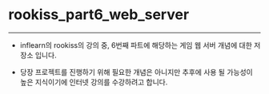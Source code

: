 # rookiss_part6_web_server
---
- inflearn의 rookiss의 강의 중, 6번째 파트에 해당하는 게임 웹 서버 개념에 대한 저장소 입니다.

- 당장 프로젝트를 진행하기 위해 필요한 개념은 아니지만 추후에 사용 될 가능성이 높은 지식이기에 인터넷 강의를 수강하려고 합니다.